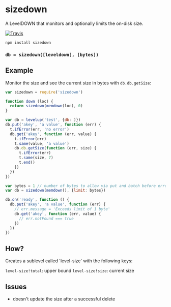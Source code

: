 # sizedown

A LevelDOWN that monitors and optionally limits the on-disk size.

[![Travis](http://img.shields.io/travis/karissa/level-size.svg?style=flat)](https://travis-ci.org/karissa/level-size)

```
npm install sizedown
```

### `db = sizedown([leveldown], [bytes])`

## Example

Monitor the size and see the current size in bytes with `db.db.getSize`:

```js
var sizedown = require('sizedown')

function down (loc) {
  return sizedown(memdown(loc), 0)
}

var db = levelup('test', {db: )})
db.put('akey', 'a value', function (err) {
  t.ifError(err, 'no error')
  db.get('akey', function (err, value) {
    t.ifError(err)
    t.same(value, 'a value')
    db.db.getSize(function (err, size) {
      t.ifError(err)
      t.same(size, 7)
      t.end()
    })
  })
})
```


```js
var bytes = 1 // number of bytes to allow via put and batch before erroring
var db = sizedown(memdown(), {limit: bytes})

db.on('ready', function () {
  db.put('akey', 'a value', function (err) {
    // err.message = 'Exceeds limit of 1 byte'
    db.get('akey', function (err, value) {
      // err.notFound === true
    })
  })
})
```

## How?

Creates a sublevel called 'level-size' with the following keys:

`level-size!total`: upper bound
`level-size!size`: current size

## Issues

* doesn't update the size after a successful delete
